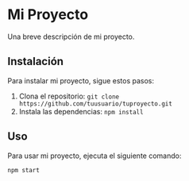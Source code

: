 # Mi Proyecto

Una breve descripción de mi proyecto.

## Instalación

Para instalar mi proyecto, sigue estos pasos:

1. Clona el repositorio: `git clone https://github.com/tuusuario/tuproyecto.git`
2. Instala las dependencias: `npm install`

## Uso

Para usar mi proyecto, ejecuta el siguiente comando:

```bash
npm start
